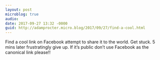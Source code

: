 ```yaml
---
layout: post
microblog: true
audio: 
date: 2017-09-27 13:32 -0000
guid: http://adamprocter.micro.blog/2017/09/27/find-a-cool.html
---
```

Find a cool link on Facebook attempt to share it to the world. Get stuck. 5 mins later frustratingly give up. If it’s public don’t use Facebook as the canonical link please!!
